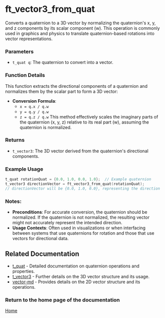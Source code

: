 # ft_vector3_from_quat
Converts a quaternion to a 3D vector by normalizing the quaternion's x, y, and z components by its scalar component (w). This operation is commonly used in graphics and physics to translate quaternion-based rotations into vector representations.

### Parameters
- `t_quat q`: The quaternion to convert into a vector.

### Function Details
This function extracts the directional components of a quaternion and normalizes them by the scalar part to form a 3D vector:
- **Conversion Formula**: 
  - `x = q.x / q.w`
  - `y = q.y / q.w`
  - `z = q.z / q.w`
This method effectively scales the imaginary parts of the quaternion (x, y, z) relative to its real part (w), assuming the quaternion is normalized.

### Returns
- `t_vector3`: The 3D vector derived from the quaternion's directional components.

### Example Usage
```c
t_quat rotationQuat = {0.0, 1.0, 0.0, 1.0};  // Example quaternion
t_vector3 directionVector = ft_vector3_from_quat(rotationQuat);
// directionVector will be {0.0, 1.0, 0.0}, representing the direction of the quaternion
```

### Notes:
- **Preconditions**: For accurate conversion, the quaternion should be normalized. If the quaternion is not normalized, the resulting vector might not accurately represent the intended direction.
- **Usage Contexts**: Often used in visualizations or when interfacing between systems that use quaternions for rotation and those that use vectors for directional data.

## Related Documentation
- [t_quat](../../rotation/quaternion/t_quat.md) - Detailed documentation on quaternion operations and properties.
- [t_vector3](./t_vector3.md) - Further details on the 3D vector structure and its usage.
- [vector-md](../vector-doc.md) - Provides details on the 2D vector structure and its operations.

### Return to the home page of the documentation
[Home](../../home.md)